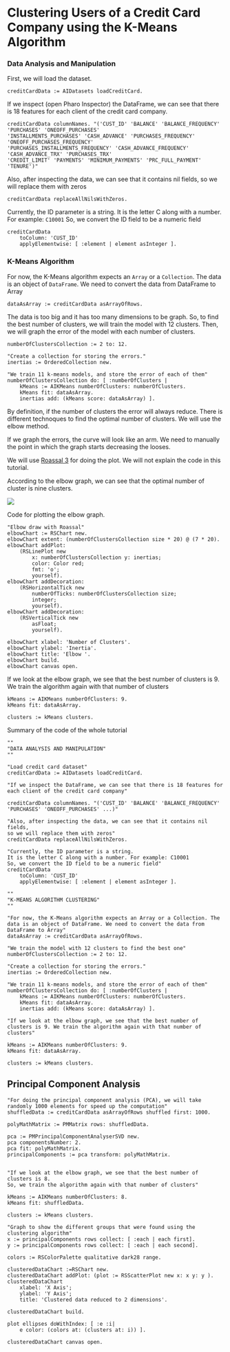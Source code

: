 # Clustering Users of a Credit Card Company using the K-Means Algorithm

### Data Analysis and Manipulation

First, we will load the dataset.

```st
creditCardData := AIDatasets loadCreditCard.
```

If we inspect (open Pharo Inspector) the DataFrame, we can see that there is 18 features for each client of the credit card company.

```st
creditCardData columnNames. "('CUST_ID' 'BALANCE' 'BALANCE_FREQUENCY' 'PURCHASES' 'ONEOFF_PURCHASES'
'INSTALLMENTS_PURCHASES' 'CASH_ADVANCE' 'PURCHASES_FREQUENCY' 'ONEOFF_PURCHASES_FREQUENCY'
'PURCHASES_INSTALLMENTS_FREQUENCY' 'CASH_ADVANCE_FREQUENCY' 'CASH_ADVANCE_TRX' 'PURCHASES_TRX'
'CREDIT_LIMIT' 'PAYMENTS' 'MINIMUM_PAYMENTS' 'PRC_FULL_PAYMENT' 'TENURE')"
```

Also, after inspecting the data, we can see that it contains nil fields, so we will replace them with zeros

```st
creditCardData replaceAllNilsWithZeros.
```

Currently, the ID parameter is a string. It is the letter C along with a number. For example: `C10001`
So, we convert the ID field to be a numeric field

```st
creditCardData
    toColumn: 'CUST_ID'
    applyElementwise: [ :element | element asInteger ].
```

### K-Means Algorithm

For now, the K-Means algorithm expects an `Array` or a `Collection`. The data is an object of `DataFrame`. We need to convert the data from DataFrame to Array

```st
dataAsArray := creditCardData asArrayOfRows.
```

The data is too big and it has too many dimensions to be graph. So, to find the best number of clusters, we will train the model with 12 clusters.
Then, we will graph the error of the model with each number of clusters.

```st
numberOfClustersCollection := 2 to: 12.

"Create a collection for storing the errors."
inertias := OrderedCollection new.

"We train 11 k-means models, and store the error of each of them"
numberOfClustersCollection do: [ :numberOfClusters |
	kMeans := AIKMeans numberOfClusters: numberOfClusters.
	kMeans fit: dataAsArray.  
	inertias add: (kMeans score: dataAsArray) ].
```

By definition, if the number of clusters the error will always reduce. There is different technoques to find the optimal number of clusters. We will use the elbow method.

If we graph the errors, the curve will look like an arm. We need to manually the point in which the graph starts decreasing the looses.

We will use [Roassal 3](https://github.com/ObjectProfile/Roassal3) for doing the plot. We will not explain the code in this tutorial.

According to the elbow graph, we can see that the optimal number of cluster is nine clusters.

![](./img/elbow-method-credit-card.png)

Code for plotting the elbow graph.

```st
"Elbow draw with Roassal"
elbowChart := RSChart new.
elbowChart extent: (numberOfClustersCollection size * 20) @ (7 * 20).
elbowChart addPlot:
	(RSLinePlot new
		x: numberOfClustersCollection y: inertias;
		color: Color red;
		fmt: 'o';
		yourself).
elbowChart addDecoration:
	(RSHorizontalTick new
		numberOfTicks: numberOfClustersCollection size;
		integer;
		yourself).
elbowChart addDecoration:
	(RSVerticalTick new
		asFloat;
		yourself).

elbowChart xlabel: 'Number of Clusters'.
elbowChart ylabel: 'Inertia'.
elbowChart title: 'Elbow '.
elbowChart build.
elbowChart canvas open.
```

If we look at the elbow graph, we see that the best number of clusters is 9. We train the algorithm again with that number of clusters 
```
kMeans := AIKMeans numberOfClusters: 9.
kMeans fit: dataAsArray.  

clusters := kMeans clusters.
```

Summary of the code of the whole tutorial

```st
""
"DATA ANALYSIS AND MANIPULATION"
""

"Load credit card dataset"
creditCardData := AIDatasets loadCreditCard.

"If we inspect the DataFrame, we can see that there is 18 features for each client of the credit card company"

creditCardData columnNames. "('CUST_ID' 'BALANCE' 'BALANCE_FREQUENCY' 'PURCHASES' 'ONEOFF_PURCHASES' ...)"

"Also, after inspecting the data, we can see that it contains nil fields, 
so we will replace them with zeros"
creditCardData replaceAllNilsWithZeros.

"Currently, the ID parameter is a string.
It is the letter C along with a number. For example: C10001
So, we convert the ID field to be a numeric field"
creditCardData
    toColumn: 'CUST_ID'
    applyElementwise: [ :element | element asInteger ].

""
"K-MEANS ALGORITHM CLUSTERING"
""

"For now, the K-Means algorithm expects an Array or a Collection. The data is an object of DataFrame. We need to convert the data from DataFrame to Array"
dataAsArray := creditCardData asArrayOfRows.

"We train the model with 12 clusters to find the best one"
numberOfClustersCollection := 2 to: 12.

"Create a collection for storing the errors."
inertias := OrderedCollection new.

"We train 11 k-means models, and store the error of each of them"
numberOfClustersCollection do: [ :numberOfClusters |
	kMeans := AIKMeans numberOfClusters: numberOfClusters.
	kMeans fit: dataAsArray.  
	inertias add: (kMeans score: dataAsArray) ].

"If we look at the elbow graph, we see that the best number of clusters is 9. We train the algorithm again with that number of clusters"

kMeans := AIKMeans numberOfClusters: 9.
kMeans fit: dataAsArray.  

clusters := kMeans clusters.
```

## Principal Component Analysis

```st
"For doing the principal component analysis (PCA), we will take randomly 1000 elements for speed up the computation"
shuffledData := creditCardData asArrayOfRows shuffled first: 1000.

polyMathMatrix := PMMatrix rows: shuffledData.

pca := PMPrincipalComponentAnalyserSVD new.
pca componentsNumber: 2.
pca fit: polyMathMatrix.
principalComponents := pca transform: polyMathMatrix.


"If we look at the elbow graph, we see that the best number of clusters is 8.
So, we train the algorithm again with that number of clusters"

kMeans := AIKMeans numberOfClusters: 8.
kMeans fit: shuffledData.  

clusters := kMeans clusters.

"Graph to show the different groups that were found using the clustering algorithm"
x := principalComponents rows collect: [ :each | each first].
y := principalComponents rows collect: [ :each | each second].

colors := RSColorPalette qualitative dark28 range.

clusteredDataChart :=RSChart new.
clusteredDataChart addPlot: (plot := RSScatterPlot new x: x y: y ).
clusteredDataChart 
    xlabel: 'X Axis';
    ylabel: 'Y Axis';
    title: 'Clustered data reduced to 2 dimensions'.

clusteredDataChart build.

plot ellipses doWithIndex: [ :e :i| 
    e color: (colors at: (clusters at: i)) ].

clusteredDataChart canvas open.
```